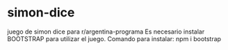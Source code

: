 # simon-dice

juego de simon dice para r/argentina-programa
Es necesario instalar BOOTSTRAP para utilizar el juego.
Comando para instalar: npm i bootstrap
